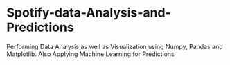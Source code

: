 # Spotify-data-Analysis-and-Predictions

Performing Data Analysis as well as Visualization using Numpy, Pandas and Matplotlib. Also Applying Machine Learning for Predictions
